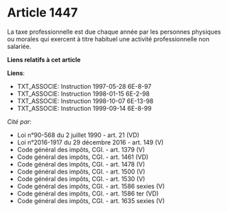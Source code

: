 # Article 1447

La taxe professionnelle est due chaque année par les personnes physiques ou morales qui exercent à titre habituel une
activité professionnelle non salariée.

**Liens relatifs à cet article**

**Liens**:

  - TXT_ASSOCIE: Instruction 1997-05-28 6E-8-97
  - TXT_ASSOCIE: Instruction 1998-01-15 6E-2-98
  - TXT_ASSOCIE: Instruction 1998-10-07 6E-13-98
  - TXT_ASSOCIE: Instruction 1999-09-14 6E-8-99

_Cité par_:

  - Loi n°90-568 du 2 juillet 1990 - art. 21 (VD)
  - Loi n°2016-1917 du 29 décembre 2016 - art. 149 (V)
  - Code général des impôts, CGI. - art. 1379 (V)
  - Code général des impôts, CGI. - art. 1461 (VD)
  - Code général des impôts, CGI. - art. 1478 (V)
  - Code général des impôts, CGI. - art. 1500 (V)
  - Code général des impôts, CGI. - art. 1530 (V)
  - Code général des impôts, CGI. - art. 1586 sexies (V)
  - Code général des impôts, CGI. - art. 1586 ter (VD)
  - Code général des impôts, CGI. - art. 1635 sexies (V)

